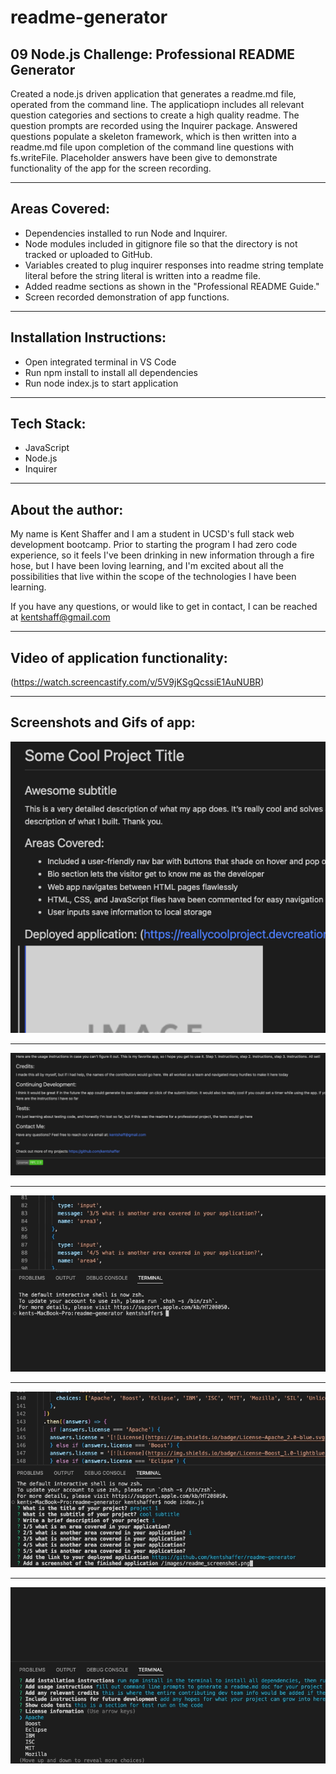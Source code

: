 # readme-generator

## 09 Node.js Challenge: Professional README Generator

Created a node.js driven application that generates a readme.md file, operated from the command line. The applicatiopn includes all relevant question categories and sections to create a high quality readme. The question prompts are recorded using the Inquirer package. Answered questions populate a skeleton framework, which is then written into a readme.md file upon completion of the command line questions with fs.writeFile. Placeholder answers have been give to demonstrate functionality of the app for the screen recording. 

---

## Areas Covered:
* Dependencies installed to run Node and Inquirer.
* Node modules included in gitignore file so that the directory is not tracked or uploaded to GitHub.
* Variables created to plug inquirer responses into readme string template literal before the string literal is written into a readme file.
* Added readme sections as shown in the "Professional README Guide."
* Screen recorded demonstration of app functions.

---

## Installation Instructions:
* Open integrated terminal in VS Code
* Run npm install to install all dependencies
* Run node index.js to start application 

---

## Tech Stack:
* JavaScript
* Node.js
* Inquirer

---

## About the author:

My name is Kent Shaffer and I am a student in UCSD's full stack web development bootcamp. Prior to starting the program I had zero code experience, so it feels I've been drinking in new information through a fire hose, but I have been loving learning, and I'm excited about all the possibilities that live within the scope of the technologies I have been learning.

If you have any questions, or would like to get in contact, I can be reached at kentshaff@gmail.com 

---

## Video of application functionality: 

(https://watch.screencastify.com/v/5V9jKSgQcssiE1AuNUBR)

---

## Screenshots and Gifs of app: 


![screenshot of heading of readme file that has been generated using the command line](/images/readme_generator_heading_screenshot.png)

---

![screenshot of contact info and license badge that has been generated using the command line readme generator](/images/license_contact_screenshot.png)

---

![gif demo of app operation in command line](/images/readme_generator_gif_1.gif)

---

![gif demo of app operation in command line](/images/readme_generator_demo_2.gif)

---

![gif demo of app operation for choosing project license information](/images/readme_generator_demo_3.gif)